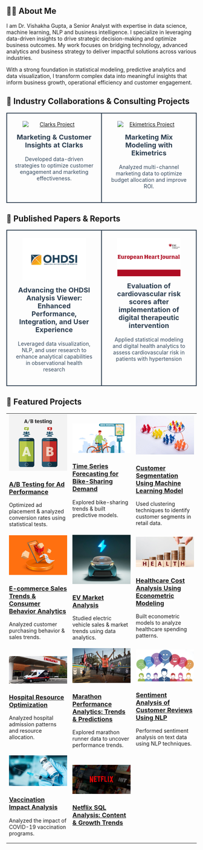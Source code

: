 ## 👩‍💻 About Me   
I am Dr. Vishakha Gupta, a Senior Analyst with expertise in data science, machine learning, NLP and business intelligence. I specialize in leveraging data-driven insights to drive strategic decision-making and optimize business outcomes. My work focuses on bridging technology, advanced analytics and business strategy to deliver impactful solutions across various industries. 

With a strong foundation in statistical modeling, predictive analytics and data visualization, I transform complex data into meaningful insights that inform business growth, operational efficiency and customer engagement.

## 🚀 Industry Collaborations & Consulting Projects
<table>
  <tr>
    <td width="50%" style="padding: 20px; border: 2px solid #2c3e50; border-radius: 15px; text-align: center; vertical-align: top;">
      <a href="clarks" target="_blank">
        <img src="https://raw.githubusercontent.com/dr-vishakha-gupta/portfolio/blob/main/images/Clarks.png" alt="Clarks Project" style="
          width: 80%; 
          max-height: 150px; 
          object-fit: contain; 
          display: block;
          margin: 0 auto 15px auto;
        ">
      </a>
      <h3 style="
        color: #2c3e50; 
        margin-top: 10px; 
        font-size: 18px; 
        font-weight: bold;
      ">
        <a href="clarks" target="_blank" style="text-decoration: none; color: #2c3e50;">
          Marketing & Customer Insights at Clarks
        </a>
      </h3>
      <p style="color: #34495e; font-size: 14px;">
        Developed data-driven strategies to optimize customer engagement and marketing effectiveness.
      </p>
    </td>
    <td width="50%" style="padding: 20px; border: 2px solid #2c3e50; border-radius: 15px; text-align: center; vertical-align: top;">
      <a href="ekimetrics" target="_blank">
        <img src="https://raw.githubusercontent.com/dr-vishakha-gupta/portfolio/blob/main/images/Ekimetrics.png" alt="Ekimetrics Project" style="
          width: 80%; 
          max-height: 150px; 
          object-fit: contain; 
          display: block;
          margin: 0 auto 15px auto;
        ">
      </a>
      <h3 style="
        color: #2c3e50; 
        margin-top: 10px; 
        font-size: 18px; 
        font-weight: bold;
      ">
        <a href="ekimetrics" target="_blank" style="text-decoration: none; color: #2c3e50;">
          Marketing Mix Modeling with Ekimetrics
        </a>
      </h3>
      <p style="color: #34495e; font-size: 14px;">
        Analyzed multi-channel marketing data to optimize budget allocation and improve ROI.
      </p>
    </td>
  </tr>
</table>


## 📄 Published Papers & Reports
<table>
  <tr>
    <td width="50%" style="padding: 20px; border: 2px solid #2c3e50; border-radius: 15px; text-align: center; vertical-align: top;">
      <a href="https://www.ohdsi.org/2024showcase-122/" target="_blank">
        <img src="https://raw.githubusercontent.com/dr-vishakha-gupta/portfolio/main/images/ohdsi.webp" alt="OHDSI Project" style="
          width: 80%; 
          max-height: 200px; 
          object-fit: contain; 
          display: block;
          margin: 0 auto 15px auto;
        ">
      </a>
      <h3 style="
        color: #2c3e50; 
        margin-top: 10px; 
        font-size: 18px; 
        font-weight: bold;
      ">
        <a href="https://www.ohdsi.org/2024showcase-122/" target="_blank" style="text-decoration: none; color: #2c3e50;">
          Advancing the OHDSI Analysis Viewer: Enhanced Performance, Integration, and User Experience
        </a>
      </h3>
      <p style="color: #34495e; font-size: 14px;">
        Leveraged data visualization, NLP, and user research to enhance analytical capabilities in observational health research
      </p>
    </td>
    <td width="50%" style="padding: 20px; border: 2px solid #2c3e50; border-radius: 15px; text-align: center; vertical-align: top;">
      <a href="https://academic.oup.com/eurheartj/article/44/Supplement_1/ehac779.129/7000452?login=false" target="_blank">
        <img src="https://raw.githubusercontent.com/dr-vishakha-gupta/portfolio/main/images/ehj.png" alt="Cardiovascular Risk Scores Project" style="
          width: 80%; 
          max-height: 200px; 
          object-fit: contain; 
          display: block;
          margin: 0 auto 15px auto;
        ">
      </a>
      <h3 style="
        color: #2c3e50; 
        margin-top: 10px; 
        font-size: 18px; 
        font-weight: bold;
      ">
        <a href="https://academic.oup.com/eurheartj/article/44/Supplement_1/ehac779.129/7000452?login=false" target="_blank" style="text-decoration: none; color: #2c3e50;">
          Evaluation of cardiovascular risk scores after implementation of digital therapeutic intervention
        </a>
      </h3>
      <p style="color: #34495e; font-size: 14px;">
        Applied statistical modeling and digital health analytics to assess cardiovascular risk in patients with hypertension
      </p>
    </td>
  </tr>
</table>

## 🚀 **Featured Projects**  

<table>
  <tr>
    <td width="33%">
      <a href="https://github.com/dr-vishakha-gupta/portfolio/tree/main/AB_Testing_Ad_Optimization">
        <img src="https://github.com/dr-vishakha-gupta/portfolio/blob/main/images/AB-Testing.png" width="100%">
        <h3>A/B Testing for Ad Performance</h3>
      </a>
      <p>Optimized ad placement & analyzed conversion rates using statistical tests.</p>
    </td>
    <td width="33%">
      <a href="https://github.com/dr-vishakha-gupta/portfolio/tree/main/Bike_Sharing_Insights_EDA_TimeSeries">
        <img src="https://github.com/dr-vishakha-gupta/portfolio/blob/main/images/Bike_Ride.png" width="100%">
        <h3>Time Series Forecasting for Bike-Sharing Demand</h3>
      </a>
      <p>Explored bike-sharing trends & built predictive models.</p>
    </td>
    <td width="33%">
      <a href="https://github.com/dr-vishakha-gupta/portfolio/tree/main/Customer-Segmentation">
        <img src="https://github.com/dr-vishakha-gupta/portfolio/blob/main/images/CustomerSegmentation.jpeg" width="100%">
        <h3>Customer Segmentation Using Machine Learning Model</h3>
      </a>
      <p>Used clustering techniques to identify customer segments in retail data.</p>
    </td>
  </tr>
  
  <tr>
    <td width="33%">
      <a href="https://github.com/dr-vishakha-gupta/portfolio/tree/main/E-commerce_Sales_Analysis">
        <img src="https://github.com/dr-vishakha-gupta/portfolio/blob/main/images/E-commerce.jpg" width="100%">
        <h3>E-commerce Sales Trends & Consumer Behavior Analytics</h3>
      </a>
      <p>Analyzed customer purchasing behavior & sales trends.</p>
    </td>
    <td width="33%">
      <a href="https://github.com/dr-vishakha-gupta/portfolio/tree/main/EV_Market_Analysis">
        <img src="https://github.com/dr-vishakha-gupta/portfolio/blob/main/images/EV.jpg" width="100%">
        <h3>EV Market Analysis</h3>
      </a>
      <p>Studied electric vehicle sales & market trends using data analytics.</p>
    </td>
    <td width="33%">
      <a href="https://github.com/dr-vishakha-gupta/portfolio/tree/main/Healthcare_Expenditure_Econometric_Modeling">
        <img src="https://github.com/dr-vishakha-gupta/portfolio/blob/main/images/Health_expenditure.jpg" width="100%">
        <h3>Healthcare Cost Analysis Using Econometric Modeling</h3>
      </a>
      <p>Built econometric models to analyze healthcare spending patterns.</p>
    </td>
  </tr>

  <tr>
    <td width="33%">
      <a href="https://github.com/dr-vishakha-gupta/portfolio/tree/main/Hospital_Utilization_Analysis">
        <img src="https://github.com/dr-vishakha-gupta/portfolio/blob/main/images/hospital.jpg" width="100%">
        <h3>Hospital Resource Optimization</h3>
      </a>
      <p>Analyzed hospital admission patterns and resource allocation.</p>
    </td>
    <td width="33%">
      <a href="https://github.com/dr-vishakha-gupta/portfolio/tree/main/Marathon_Insights_EDA">
        <img src="https://raw.githubusercontent.com/dr-vishakha-gupta/portfolio/refs/heads/main/images/marathon.webp" width="100%">
        <h3>Marathon Performance Analytics: Trends & Predictions</h3>
      </a>
      <p>Explored marathon runner data to uncover performance trends.</p>
    </td>
    <td width="33%">
      <a href="https://github.com/dr-vishakha-gupta/portfolio/tree/main/NLP_Sentiment_Insights">
        <img src="https://github.com/dr-vishakha-gupta/portfolio/blob/main/images/sentiment%20analysis.jpg" width="100%">
        <h3>Sentiment Analysis of Customer Reviews Using NLP</h3>
      </a>
      <p>Performed sentiment analysis on text data using NLP techniques.</p>
    </td>
  </tr>

  <tr>
    <td width="33%">
      <a href="https://github.com/dr-vishakha-gupta/portfolio/tree/main/Vaccination_Impact_Analysis">
        <img src="https://github.com/dr-vishakha-gupta/portfolio/blob/main/images/covid_19.jpg" width="100%">
        <h3>Vaccination Impact Analysis</h3>
      </a>
      <p>Analyzed the impact of COVID-19 vaccination programs.</p>
    </td>
    <td width="33%">
      <a href="https://github.com/dr-vishakha-gupta/portfolio/tree/main/Netflix-EDA-SQL">
        <img src="https://github.com/dr-vishakha-gupta/portfolio/blob/main/images/Netflix.jpg" width="100%">
        <h3>Netflix SQL Analysis: Content & Growth Trends</h3>




















      
